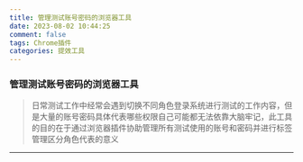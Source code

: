```yaml
---
title: 管理测试账号密码的浏览器工具
date: 2023-08-02 10:44:25
comment: false
tags: Chrome插件
categories: 提效工具
---
```


### 管理测试账号密码的浏览器工具

> 日常测试工作中经常会遇到切换不同角色登录系统进行测试的工作内容，但是大量的账号密码具体代表哪些权限自己可能都无法依靠大脑牢记，此工具的目的在于通过浏览器插件协助管理所有测试使用的账号和密码并进行标签管理区分角色代表的意义

---